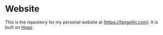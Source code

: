# Website
This is the repository for my personal website at [https://fangxilin.com]. It is built on [Hugo](https://gohugo.io/).